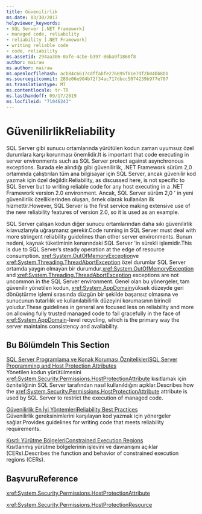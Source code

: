 ```yaml
---
title: Güvenilirlik
ms.date: 03/30/2017
helpviewer_keywords:
- SQL Server [.NET Framework]
- managed code, reliability
- reliability [.NET Framework]
- writing reliable code
- code, reliability
ms.assetid: 294aa306-0afe-4cbe-b397-86ba9f1860f8
author: mairaw
ms.author: mairaw
ms.openlocfilehash: acb84c6617cdffabfe276895f81e7df2b04bb8bb
ms.sourcegitcommit: 289e06e904b72f34ac717dbcc5074239b977e707
ms.translationtype: MT
ms.contentlocale: tr-TR
ms.lasthandoff: 09/17/2019
ms.locfileid: "71046243"
---
```

# <a name="reliability"></a><span data-ttu-id="3386b-102">Güvenilirlik</span><span class="sxs-lookup"><span data-stu-id="3386b-102">Reliability</span></span>
<span data-ttu-id="3386b-103">SQL Server gibi sunucu ortamlarında yürütülen kodun zaman uyumsuz özel durumlara karşı korunması önemlidir.</span><span class="sxs-lookup"><span data-stu-id="3386b-103">It is important that code executing in server environments such as SQL Server protect against asynchronous exceptions.</span></span> <span data-ttu-id="3386b-104">Burada ele alındığı gibi güvenilirlik, .NET Framework sürüm 2,0 ortamında çalıştırılan tüm ana bilgisayar için SQL Server, ancak güvenilir kod yazmak için özel değildir.</span><span class="sxs-lookup"><span data-stu-id="3386b-104">Reliability, as discussed here, is not specific to SQL Server but to writing reliable code for any host executing in a .NET Framework version 2.0 environment.</span></span> <span data-ttu-id="3386b-105">Ancak, SQL Server sürüm 2,0 ' in yeni güvenilirlik özelliklerinden oluşan, örnek olarak kullanılan ilk hizmettir.</span><span class="sxs-lookup"><span data-stu-id="3386b-105">However, SQL Server is the first service making extensive use of the new reliability features of version 2.0, so it is used as an example.</span></span>  
  
 <span data-ttu-id="3386b-106">SQL Server çalışan kodun diğer sunucu ortamlarından daha sıkı güvenilirlik kılavuzlarıyla uğraşmanız gerekir.</span><span class="sxs-lookup"><span data-stu-id="3386b-106">Code running in SQL Server must deal with more stringent reliability guidelines than other server environments.</span></span> <span data-ttu-id="3386b-107">Bunun nedeni, kaynak tüketiminin kenarındaki SQL Server 'in sürekli işlemidir.</span><span class="sxs-lookup"><span data-stu-id="3386b-107">This is due to SQL Server’s steady operation at the edge of resource consumption.</span></span>  <span data-ttu-id="3386b-108"><xref:System.OutOfMemoryException>ve <xref:System.Threading.ThreadAbortException> özel durumlar SQL Server ortamda yaygın olmayan bir durumdur.</span><span class="sxs-lookup"><span data-stu-id="3386b-108"><xref:System.OutOfMemoryException> and <xref:System.Threading.ThreadAbortException> exceptions are not uncommon in the SQL Server environment.</span></span> <span data-ttu-id="3386b-109">Genel olan bu yönergeler, tam güvenilir yönetilen kodun, <xref:System.AppDomain>yüksek düzeyde geri dönüştürme işlemi sırasında düzgün bir şekilde başarısız olmasına ve sunucunun tutarlılık ve kullanılabilirlik düzeyini korumasının birincil yoludur.</span><span class="sxs-lookup"><span data-stu-id="3386b-109">These guidelines in general are focused less on reliability and more on allowing fully trusted managed code to fail gracefully in the face of <xref:System.AppDomain>-level recycling, which is the primary way the server maintains consistency and availability.</span></span>  
  
## <a name="in-this-section"></a><span data-ttu-id="3386b-110">Bu Bölümde</span><span class="sxs-lookup"><span data-stu-id="3386b-110">In This Section</span></span>  
 [<span data-ttu-id="3386b-111">SQL Server Programlama ve Konak Koruması Öznitelikleri</span><span class="sxs-lookup"><span data-stu-id="3386b-111">SQL Server Programming and Host Protection Attributes</span></span>](sql-server-programming-and-host-protection-attributes.md)  
 <span data-ttu-id="3386b-112">Yönetilen kodun yürütülmesini <xref:System.Security.Permissions.HostProtectionAttribute> kısıtlamak için özniteliğinin SQL Server tarafından nasıl kullanıldığını açıklar.</span><span class="sxs-lookup"><span data-stu-id="3386b-112">Describes how the <xref:System.Security.Permissions.HostProtectionAttribute> attribute is used by SQL Server to restrict the execution of managed code.</span></span>  
  
 [<span data-ttu-id="3386b-113">Güvenilirlik En İyi Yöntemleri</span><span class="sxs-lookup"><span data-stu-id="3386b-113">Reliability Best Practices</span></span>](reliability-best-practices.md)  
 <span data-ttu-id="3386b-114">Güvenilirlik gereksinimlerini karşılayan kod yazmak için yönergeler sağlar.</span><span class="sxs-lookup"><span data-stu-id="3386b-114">Provides guidelines for writing code that meets reliability requirements.</span></span>  
  
 [<span data-ttu-id="3386b-115">Kısıtlı Yürütme Bölgeleri</span><span class="sxs-lookup"><span data-stu-id="3386b-115">Constrained Execution Regions</span></span>](constrained-execution-regions.md)  
 <span data-ttu-id="3386b-116">Kısıtlanmış yürütme bölgelerinin işlevini ve davranışını açıklar (CERs).</span><span class="sxs-lookup"><span data-stu-id="3386b-116">Describes the function and behavior of constrained execution regions (CERs).</span></span>  
  
## <a name="reference"></a><span data-ttu-id="3386b-117">Başvuru</span><span class="sxs-lookup"><span data-stu-id="3386b-117">Reference</span></span>  
 <xref:System.Security.Permissions.HostProtectionAttribute>  
  
 <xref:System.Security.Permissions.HostProtectionResource>
